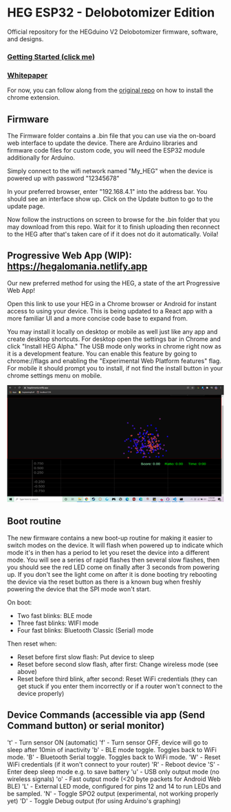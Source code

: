 # HEG ESP32 - Delobotomizer Edition

Official repository for the HEGduino V2 Delobotomizer firmware, software, and designs.

### [Getting Started (click me)](https://github.com/moothyknight/HEG_ESP32_Delobotomizer/blob/main/Guides/GettingStarted.md)
### [Whitepaper](https://github.com/moothyknight/HEG_ESP32_Delobotomizer/blob/main/Open%20Source%20HEG_FNIRS%20Whitepaper.pdf)

For now, you can follow along from the [original repo](https://github.com/moothyknight/HEG_ESP32) on how to install the chrome extension. 

## Firmware

The Firmware folder contains a .bin file that you can use via the on-board web interface to update the device. There are Arduino libraries and firmware code files for custom code, you will need the ESP32 module additionally for Arduino.

Simply connect to the wifi network named "My_HEG" when the device is powered up with password "12345678"

In your preferred browser, enter "192.168.4.1" into the address bar. You should see an interface show up. Click on the Update button to go to the update page.

Now follow the instructions on screen to browse for the .bin folder that you may download from this repo. Wait for it to finish uploading then reconnect to the HEG after that's taken care of if it does not do it automatically. Voila!

## Progressive Web App (WIP): https://hegalomania.netlify.app

Our new preferred method for using the HEG, a state of the art Progressive Web App! 

Open this link to use your HEG in a Chrome browser or Android for instant access to using your device. This is being updated to a React app with a more familiar UI and a more concise code base to expand from.

You may install it locally on desktop or mobile as well just like any app and create desktop shortcuts. For desktop open the settings bar in Chrome and click "Install HEG Alpha." The USB mode only works in chrome right now as it is a development feature. You can enable this feature by going to chrome://flags and enabling the "Experimental Web Platform features" flag. For mobile it should prompt you to install, if not find the install button in your chrome settings menu on mobile.

![Boids](images/Capture.PNG)

## Boot routine

The new firmware contains a new boot-up routine for making it easier to switch modes on the device. It will flash when powered up to indicate which mode it's in then has a period to let you reset the device into a different mode. You will see a series of rapid flashes then several slow flashes, then you should see the red LED come on finally after 3 seconds from powering up. If you don't see the light come on after it is done booting try rebooting the device via the reset button as there is a known bug when freshly powering the device that the SPI mode won't start.

On boot:
* Two fast blinks: BLE mode
* Three fast blinks: WIFI mode
* Four fast blinks: Bluetooth Classic (Serial) mode

Then reset when:
* Reset before first slow flash: Put device to sleep
* Reset before second slow flash, after first: Change wireless mode (see above)
* Reset before third blink, after second: Reset WiFi credentials (they can get stuck if you enter them incorrectly or if a router won't connect to the device properly)

## Device Commands (accessible via app (Send Command button) or serial monitor)

't' - Turn sensor ON (automatic)
'f' - Turn sensor OFF, device will go to sleep after 10min of inactivity
'b' - BLE mode toggle. Toggles back to WiFi mode.
'B' - Bluetooth Serial toggle. Toggles back to WiFi mode.
'W' - Reset WiFi credentials (if it won't connect to your router)
'R' - Reboot device
'S' - Enter deep sleep mode e.g. to save battery
'u' - USB only output mode (no wireless signals)
'o' - Fast output mode (<20 byte packets for Android Web BLE)
'L' - External LED mode, configured for pins 12 and 14 to run LEDs and be sampled.
'N' - Toggle SPO2 output (experimental, not working properly yet)
'D' - Toggle Debug output (for using Arduino's graphing)

